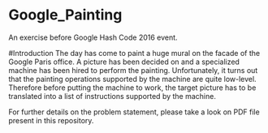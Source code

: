 # Google_Painting
An exercise before Google Hash Code 2016 event. 

#Introduction
The day has come to paint a huge mural on the facade of the Google Paris office.
A picture has been decided on and a specialized machine has been hired to perform the painting.
Unfortunately, it turns out that the painting operations supported by the machine are quite low-level.
Therefore before putting the machine to work, the target picture has to be translated into a list of
instructions supported by the machine.

For further details on the problem statement, please take a look on PDF file present in this repository.
